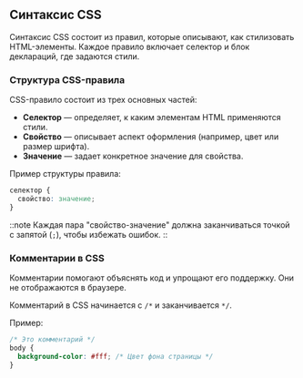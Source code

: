 ## Синтаксис CSS

Синтаксис CSS состоит из правил, которые описывают, как стилизовать HTML-элементы. Каждое правило включает селектор и блок деклараций, где задаются стили.

### Структура CSS-правила

CSS-правило состоит из трех основных частей:

- **Селектор** — определяет, к каким элементам HTML применяются стили.
- **Свойство** — описывает аспект оформления (например, цвет или размер шрифта).
- **Значение** — задает конкретное значение для свойства.

Пример структуры правила:

```css
селектор {
  свойство: значение;
}
```

::note
Каждая пара "свойство-значение" должна заканчиваться точкой с запятой (`;`), чтобы избежать ошибок.
::

### Комментарии в CSS

Комментарии помогают объяснять код и упрощают его поддержку. Они не отображаются в браузере.

Комментарий в CSS начинается с `/*` и заканчивается `*/`.

Пример:

```css
/* Это комментарий */
body {
  background-color: #fff; /* Цвет фона страницы */
}
```
